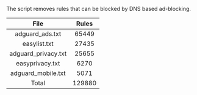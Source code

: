 The script removes rules that can be blocked by DNS based ad-blocking.


| File | Rules |
|:----:|:-----:|
| adguard_ads.txt | 65449 |
| easylist.txt | 27435 |
| adguard_privacy.txt | 25655 |
| easyprivacy.txt | 6270 |
| adguard_mobile.txt | 5071 |
| Total | 129880 |